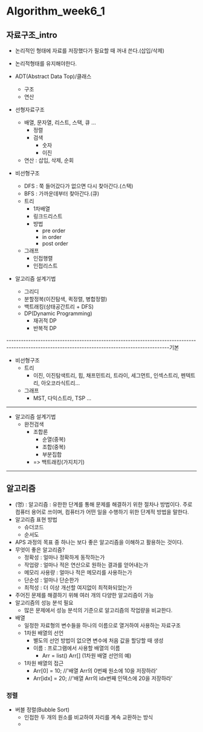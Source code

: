 # Algorithm_week6_1



## 자료구조_intro

* 논리적인 형태에 자료를 저장했다가 필요할 때 꺼내 쓴다.(삽입/삭제)
* 논리적형태를 유지해야한다.
* ADT(Abstract Data Top)/클래스
  * 구조
  * 연산

* 선형자료구조
  * 배열, 문자열, 리스트, 스택, 큐 ...
    * 정렬
    * 검색
      * 숫자
      * 이진
  * 연산 : 삽입, 삭제, 순회
* 비선형구조
  * DFS : 쭉 들어갔다가 없으면 다시 찾아간다.(스택)
  * BFS : 가까운데부터 찾아간다.(큐)
  * 트리
    * 1차배열
    * 링크드리스트
    * 방법 
      * pre order
      * in order
      * post order
  * 그래프
    * 인접행렬
    * 인접리스트
* 알고리즘 설계기법
  - 그리디
  - 분할정복(이진탐색, 퀵정렬, 병합정렬)
  - 백트래킹(상태공간트리 + DFS)
  - DP(Dynamic Programming)
    - 재귀적 DP
    - 반복적 DP

-------------------------------------------------------------------------------------------------------------------------------------------------기본

* 비선형구조
  * 트리
    * 이진, 이진탐색트리, 힙, 채프민트리, 트라이, 세그먼트, 인섹스트리, 펜텍트리, 아오코라식트리...
  * 그래프
    * MST, 다익스트라, TSP ...

-------------------------------------------------------------------------------------------------------------------------------------------------

* 알고리즘 설계기법
  * 완전검색
    * 조합론
      * 순열(중복)
      * 조합(중복)
      * 부분집합
    * => 백트래킹(가지치기)

-------------------------------------------------------------------------------------------------------------------------------------------------------



## 알고리즘

* (명) : 알고리즘 : 유한한 단계를 통해 문제를 해결하기 위한 절차나 방법이다. 주로 컴퓨터 용어로 쓰이며, 컴퓨터가 어떤 일을 수행하기 위한 단계적 방법을 말한다.
* 알고리즘 표현 방법
  * 슈더코드
  * 순서도
* APS 과정의 목표 중 하나는 보다 좋은 알고리즘을 이해하고 활용하는 것이다.
* 무엇이 좋은 알고리즘?
  * 정확성 : 얼마나 정확하게 동작하는가
  * 작업량 : 얼마나 적은 연산으로 원하는 결과를 얻어내는가
  * 메모리 사용량 : 얼마나 적은 메모리를 사용하는가
  * 단순성 : 얼마나 단순한가
  * 최적성 : 더 이상 개선할 여지없이 최적화되었는가
* 주어진 문제를 해결하기 위해 여러 개의 다양한 알고리즘이 가능
* 알고리즘의 성능 분석 필요
  * 많은 문제에서 성능 분석의 기준으로 알고리즘의 작업량을 비교한다.
* 배열
  * 일정한 자료형의 변수들을 하나의 이름으로 열거하여 사용하는 자료구조
  * 1차원 배열의 선언
    * 별도의 선언 방법이 없으면 변수에 처음 값을 할당할 때 생성
    * 이름 : 프로그램에서 사용할 배열의 이름
      * Arr = list() Arr[] (1차원 배열 선언의 예)
  * 1차원 배열의 접근
    * Arr[0] = 10; //'배열 Arr의 0번째 원소에 10을 저장하라'
    * Arr[idx] = 20; //'배열 Arr의 idx번째 인덱스에 20을 저장하라'



### 정렬

* 버블 정렬(Bubble Sort)
  * 인접한 두 개의 원소를 비교하여 자리를 계속 교환하는 방식
  * 